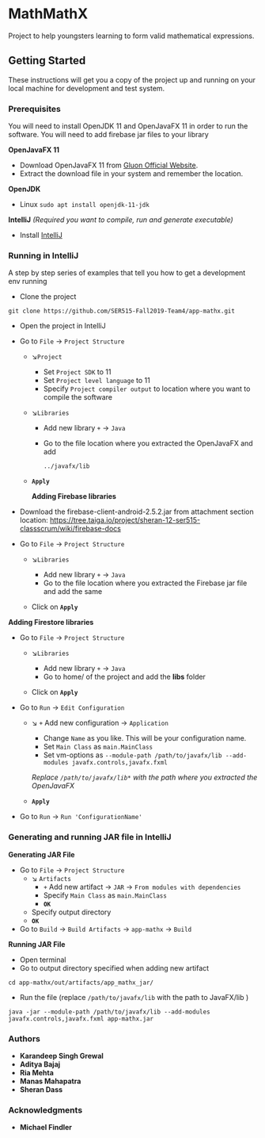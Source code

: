 # MathMathX
Project to help youngsters learning to form valid mathematical expressions.

## Getting Started
These instructions will get you a copy of the project up and running on your local machine for development and test system.

### Prerequisites
You will need to install OpenJDK 11 and OpenJavaFX 11 in order to run the software.
You will need to add firebase jar files to your library

**OpenJavaFX 11**
- Download OpenJavaFX 11 from [Gluon Official Website](https://gluonhq.com/products/javafx/).
- Extract the download file in your system and remember the location.

**OpenJDK**
- Linux ```sudo apt install openjdk-11-jdk```


**IntelliJ** *(Required you want to compile, run and generate executable)*
- Install [IntelliJ](https://www.jetbrains.com/help/idea/installation-guide.html)


### Running in IntelliJ
A step by step series of examples that tell you how to get a development env running

- Clone the project
```
git clone https://github.com/SER515-Fall2019-Team4/app-mathx.git
```
- Open the project in IntelliJ

- Go to `File` &#8594; `Project Structure`
    - &#8600;`Project`
         - Set `Project SDK` to 11 
         - Set  `Project level language` to 11
         - Specify `Project compiler output` to location where you want to compile the software
    - &#8600;`Libraries`
         - Add new library `+` &#8594; `Java`  
         - Go to the file location where you extracted the OpenJavaFX and add
            
            `../javafx/lib`
    - **`Apply`**
      
      **Adding Firebase libraries**
- Download the firebase-client-android-2.5.2.jar from attachment section 
  location: https://tree.taiga.io/project/sheran-12-ser515-classscrum/wiki/firebase-docs
- Go to `File` &#8594; `Project Structure`
    
    - &#8600;`Libraries`
         - Add new library `+` &#8594; `Java`  
         - Go to the file location where you extracted the Firebase jar file and add the same
   
    -  Click on **`Apply`**
    
**Adding Firestore libraries**
- Go to `File` &#8594; `Project Structure`
    
    - &#8600;`Libraries`
         - Add new library `+` &#8594; `Java`  
         - Go to home/ of the project and add the **libs** folder
   
    -  Click on **`Apply`**


      
      
- Go to `Run` &#8594; `Edit Configuration` 
    - &#8600; `+` Add new configuration &#8594; `Application`
        - Change `Name` as you like. This will be your configuration name.
        - Set `Main Class` as `main.MainClass` 
        - Set vm-options as `--module-path /path/to/javafx/lib --add-modules javafx.controls,javafx.fxml`
        
        *Replace `/path/to/javafx/lib*` with the path where you extracted the OpenJavaFX*
    - **`Apply`**
- Go to  `Run` &#8594; `Run 'ConfigurationName'` 
      
### Generating and running JAR file in IntelliJ
**Generating JAR File**
- Go to `File` &#8594; `Project Structure` 
    - &#8600; `Artifacts`
        - `+` Add new artifact &#8594; `JAR` &#8594; `From modules with dependencies`
        - Specify `Main Class` as `main.MainClass`
        - **`OK`**
    - Specify output directory
    - **`OK`**
- Go to `Build` &#8594; `Build Artifacts` &#8594; `app-mathx` &#8594; `Build`

**Running JAR File**
- Open terminal 
- Go to output directory specified when adding new artifact
```
cd app-mathx/out/artifacts/app_mathx_jar/
```
- Run the file (replace `/path/to/javafx/lib` with the path to JavaFX/lib ) 
```
java -jar --module-path /path/to/javafx/lib --add-modules javafx.controls,javafx.fxml app-mathx.jar
```

### Authors

* **Karandeep Singh Grewal**
* **Aditya Bajaj**
* **Ria Mehta**
* **Manas Mahapatra**
* **Sheran Dass**

### Acknowledgments

* **Michael Findler**

